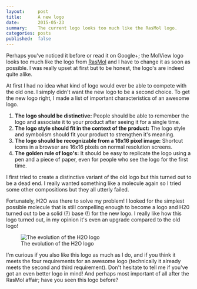 ```yaml
---
layout:     post
title:      A new logo
date:       2015-05-23
summary:    The current logo looks too much like the RasMol logo.
categories: posts
published:  false
---
```


Perhaps you've noticed it before or read it on Google+; the MolView logo looks
too much like the logo from [RasMol](http://www.rasmol.org/) and I have to
change it as soon as possible. I was really upset at first but to be honest, the
logo's are indeed quite alike.

At first I had no idea what kind of logo would ever be able to compete with the
old one. I simply didn't want the new logo to be a second choice. To get the
new logo right, I made a list of important characteristics of an awesome logo.

1. **The logo should be distinctive:** People should be able to remember the
  logo and associate it to your product after seeing it for a single time.
2. **The logo style should fit in the context of the product:** The logo style
  and symbolism should fit your product to strengthen it's meaning.
3. **The logo should be recognizable from a 16x16 pixel image:** Shortcut icons
  in a browser are 16x16 pixels on normal resolution screens.
4. **The golden rule of logo's:** It should be easy to replicate the logo using
  a pen and a piece of paper, even for people who see the logo for the first
  time.

I first tried to create a distinctive variant of the old logo but this turned
out to be a dead end. I really wanted something like a molecule again so I tried
some other compositions but they all utterly failed.

Fortunately, H2O was there to solve my problem! I looked for the simplest
possible molecule that is still compelling enough to become a logo and H20
turned out to be a solid (?) base (!) for the new logo. I really like how this
logo turned out, in my opinion it's even an upgrade compared to the old logo!

<figure>
  <img src="/img/2015-05-23-logo-evolution.png" alt="The evolution of the H2O logo">
  <figcaption>
    The evolution of the H2O logo
  </figcaption>
</figure>

I'm curious if you also like this logo as much as I do, and if you think it
meets the four requirements for an awesome logo (technically it already meets
the second and third requirement). Don't hesitate to tell me if you've got an
even better logo in mind! And perhaps most important of all after the RasMol
affair; have you seen this logo before?

